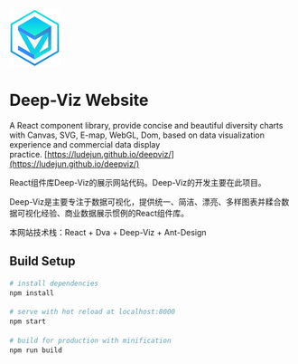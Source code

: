 ![logo](logo.png)

# Deep-Viz Website

A React component library, provide concise and beautiful diversity charts with Canvas, SVG, E-map, WebGL, Dom, based on data visualization experience and commercial data display practice. [https://ludejun.github.io/deepviz/](https://ludejun.github.io/deepviz/)

React组件库Deep-Viz的展示网站代码。Deep-Viz的开发主要在此项目。

Deep-Viz是主要专注于数据可视化，提供统一、简洁、漂亮、多样图表并糅合数据可视化经验、商业数据展示惯例的React组件库。

本网站技术栈：React + Dva + Deep-Viz + Ant-Design



## Build Setup

```bash
# install dependencies
npm install

# serve with hot reload at localhost:8000
npm start

# build for production with minification
npm run build
```
